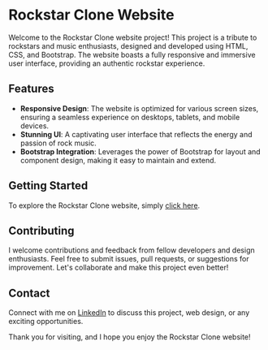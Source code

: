 # Rockstar Clone Website

Welcome to the Rockstar Clone website project! This project is a tribute to rockstars and music enthusiasts, designed and developed using HTML, CSS, and Bootstrap. The website boasts a fully responsive and immersive user interface, providing an authentic rockstar experience.

## Features

- **Responsive Design**: The website is optimized for various screen sizes, ensuring a seamless experience on desktops, tablets, and mobile devices.
- **Stunning UI**: A captivating user interface that reflects the energy and passion of rock music.
- **Bootstrap Integration**: Leverages the power of Bootstrap for layout and component design, making it easy to maintain and extend.

## Getting Started

To explore the Rockstar Clone website, simply [click here](https://pullingalsoorath.github.io/Rockstar/).

## Contributing

I welcome contributions and feedback from fellow developers and design enthusiasts. Feel free to submit issues, pull requests, or suggestions for improvement. Let's collaborate and make this project even better!

## Contact

Connect with me on [LinkedIn](https://www.linkedin.com/in/pullingal-soorath) to discuss this project, web design, or any exciting opportunities.

Thank you for visiting, and I hope you enjoy the Rockstar Clone website!
